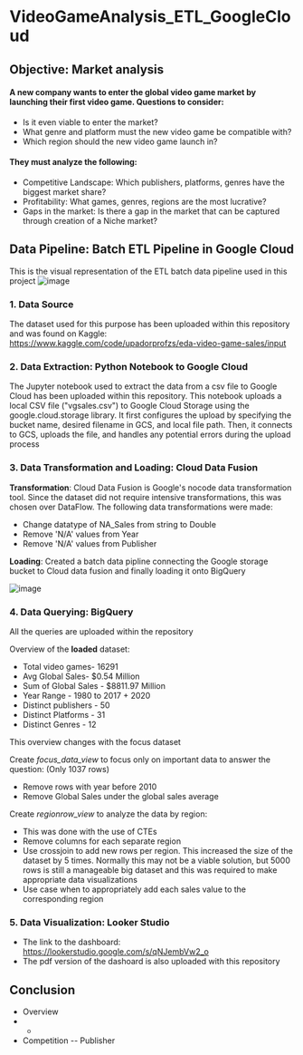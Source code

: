 # VideoGameAnalysis_ETL_GoogleCloud

## Objective: Market analysis
#### A new company wants to enter the global video game market by launching their first video game. Questions to consider:
- Is it even viable to enter the market? 
- What genre and platform must the new video game be compatible with? 
- Which region should the new video game launch in? 

#### They must analyze the following:
- Competitive Landscape: Which publishers, platforms, genres have the biggest market share?
- Profitability: What games, genres, regions are the most lucrative?
- Gaps in the market: Is there a gap in the market that can be captured through creation of a Niche market?

## Data Pipeline: Batch ETL Pipeline in Google Cloud

This is the visual representation of the ETL batch data pipeline used in this project
![image](https://github.com/user-attachments/assets/9aabacaf-3dce-42a7-b5b3-583103dec76b)
### 1.  Data Source
The dataset used for this purpose has been uploaded within this repository and was found on Kaggle: https://www.kaggle.com/code/upadorprofzs/eda-video-game-sales/input  

### 2. Data Extraction: Python Notebook to Google Cloud
The Jupyter notebook used to extract the data from a csv file to Google Cloud has been uploaded within this repository. This notebook uploads a local CSV file ("vgsales.csv") to Google Cloud Storage using the google.cloud.storage library. It first configures the upload by specifying the bucket name, desired filename in GCS, and local file path. Then, it connects to GCS, uploads the file, and handles any potential errors during the upload process

### 3. Data Transformation and Loading: Cloud Data Fusion
**Transformation**: Cloud Data Fusion is Google's nocode data transformation tool. Since the dataset did not require intensive transformations, this was chosen over DataFlow. The following data transformations were made:
- Change datatype of NA_Sales from string to Double
- Remove 'N/A' values from Year
- Remove 'N/A' values from Publisher
  
**Loading**: Created a batch data pipline connecting the Google storage bucket to Cloud data fusion and finally loading it onto BigQuery

![image](https://github.com/user-attachments/assets/596cc0f0-f755-437a-9b38-462c60f377f6)



### 4. Data Querying: BigQuery

All the queries are uploaded within the repository

Overview of the **loaded** dataset:
- Total video games-  16291
- Avg Global Sales- $0.54 Million
- Sum of Global Sales - $8811.97 Million
- Year Range - 1980 to 2017 + 2020
- Distinct publishers - 50
- Distinct Platforms - 31
- Distinct Genres - 12

This overview changes with the focus dataset

Create *focus_data_view* to focus only on important data to answer the question: (Only 1037 rows)
- Remove rows with year before 2010
- Remove Global Sales under the global sales average

Create *regionrow_view* to analyze the data by region:
- This was done with the use of CTEs
- Remove columns for each separate region
- Use crossjoin to add new rows per region. This increased the size of the dataset by 5 times. Normally this may not be a viable solution, but 5000 rows is still a manageable big dataset and this was required to make appropriate data visualizations
- Use case when to appropriately add each sales value to the corresponding region


### 5. Data Visualization: Looker Studio
- The link to the dashboard: https://lookerstudio.google.com/s/qNJembVw2_o 
- The pdf version of the dashoard is also uploaded with this repository

## Conclusion
- Overview
- - 
- Competition
-- Publisher


